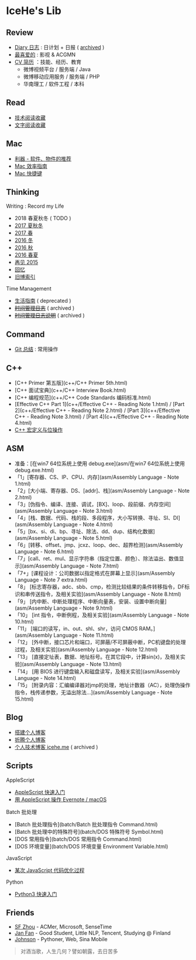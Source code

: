 # IceHe's Lib

## Review

- [Diary 日志](diary.md) : 日计划 + 日报 ( [archived](diary/) )
- [最喜爱的](favourites.md) : 影视 & ACGMN
- [CV 简历](cv.md) ：技能、经历、教育
    - 微博视频平台 / 服务端 / Java
    - 微博移动应用服务 / 服务端 / PHP
    - 华南理工 / 软件工程 / 本科

## Read

- [技术阅读收藏](tech.md)
- [文字阅读收藏](read.md)

## Mac

- [利器 - 软件、物件的推荐](tools.md)
- [Mac 效率指南](mac/efficiency.md)
- [Mac 快捷键](mac/shortcuts.md)

## Thinking

Writing : Record my Life

- 2018 春夏秋冬 ( TODO )
- [2017 夏秋冬](think/2017_from_summer_to_winter.md)
- [2017 春](think/2017_spring.md)
- [2016 冬](think/2016_winter.md)
- [2016 秋](think/2016_fall.md)
- [2016 春夏](think/2016_summer.md)
- [再见 2015](think/bye2015.md)
- [回忆](moments.md)
- [旧博索引](old-blog.md)

Time Management

- [生活指南](think/life_manual.md) ( deprecated )
- [~~时间管理日志~~](lifelogs.md) ( archived )
- [~~时间管理日志说明~~](think/time_mgt.md) ( archived )

## Command

- [Git 总结](cmd/git_note.md) : 常用操作

## C++

- [C++ Primer 第五版](c++/C++ Primer 5th.html)
- [C++ 面试宝典](c++/C++ Interview Book.html)
- [C++ 编程规范](c++/C++ Code Standards 编码标准.html)
- [Effective C++ Part 1](c++/Effective C++ - Reading Note 1.html) / [Part 2](c++/Effective C++ - Reading Note 2.html) / [Part 3](c++/Effective C++ - Reading Note 3.html) / [Part 4](c++/Effective C++ - Reading Note 4.html)
- [C++ 宏定义与位操作](c++/macro_and_bit_operations.md)

## ASM

- 准备：[在win7 64位系统上使用 debug.exe](asm/在win7 64位系统上使用debug.exe.html)
- 「1」[寄存器、CS、IP、CPU、内存](asm/Assembly Language - Note 1.html)
- 「2」[大小端、寄存器、DS、[addr]、栈](asm/Assembly Language - Note 2.html)
- 「3」[伪指令、编译、连接、调试，[BX]、loop、段前缀、内存空间](asm/Assembly Language - Note 3.html)
- 「4」[栈、数据、代码、栈的段、多段程序，大小写转换、寻址、SI、DI](asm/Assembly Language - Note 4.html)
- 「5」[bx、si、di、bp、寻址、除法、dd、dup、结构化数据](asm/Assembly Language - Note 5.html)
- 「6」[转移、offset、jmp、jcxz、loop、dec、超界检测](asm/Assembly Language - Note 6.html)
- 「7」[call、ret、mul、显示字符串（指定位置、颜色）、除法溢出、数值显示](asm/Assembly Language - Note 7.html)
- 「7+」[课程设计：公司数据以指定格式在屏幕上显示](asm/Assembly Language - Note 7 extra.html)
- 「8」 [标志寄存器，adc、sbb、cmp，检测比较结果的条件转移指令，DF标识和串传送指令，及相关实验](asm/Assembly Language - Note 8.html)
- 「9」 [内中断、中断处理程序、中断向量表，安装、设置中断向量](asm/Assembly Language - Note 9.html)
- 「10」 [int 指令，中断例程，及相关实验](asm/Assembly Language - Note 10.html)
- 「11」 [端口的读写，in、out、shl、shr，访问 CMOS RAM。](asm/Assembly Language - Note 11.html)
- 「12」 [外中断，接口芯片和端口，可屏蔽/不可屏蔽中断，PC机键盘的处理过程，及相关实验](asm/Assembly Language - Note 12.html)
- 「13」 [直接定址表，数据、地址标号。在其它段中，计算sin(x)，及相关实验](asm/Assembly Language - Note 13.html)
- 「14」 [用 BIOS 进行键盘输入和磁盘读写，及相关实验](asm/Assembly Language - Note 14.html)
- 「15」 [附录内容：汇编编译器对jmp的处理，地址计数器（AC），处理伪操作指令，栈传递参数，无溢出除法…](asm/Assembly Language - Note 15.html)

## Blog

- [搭建个人博客](web/build_blog.md)
- [折腾个人博客](web/blog_changelog.md)
- [个人技术博客 icehe.me](https://icehe.me) ( archived )

## Scripts

AppleScript

- [AppleScript 快速入门](applescript/applescript.md)
- [用 AppleScript 操作 Evernote / macOS](applescript/evernote_osx.md)

Batch 批处理

- [Batch 批处理指令](batch/Batch 批处理指令 Command.html)
- [Batch 批处理中的特殊符号](batch/DOS 特殊符号 Symbol.html)
- [DOS 常用指令](batch/DOS 常用指令 Command.html)
- [DOS 环境变量](batch/DOS 环境变量 Environment Variable.html)

JavaScript

- [某次 JavaScript 代码优化过程](javascript/某次js代码优化过程.md)

Python

- [Python3 快速入门](python/quick_start.md)

## Friends

- [SF Zhou](http://sf-zhou.github.io/) - ACMer, Microsoft, SenseTime
- [Jan Fan](http://janfan.cn/) - Good Student, Little NLP, Tencent, Studying @ Finland
- [Johnson](http://mrzys.coding.me/) - Pythoner, Web, Sina Mobile

> 对酒当歌，人生几何？譬如朝露，去日苦多